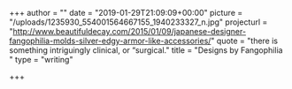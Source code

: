 +++
author = ""
date = "2019-01-29T21:09:09+00:00"
picture = "/uploads/1235930_554001564667155_1940233327_n.jpg"
projecturl = "http://www.beautifuldecay.com/2015/01/09/japanese-designer-fangophilia-molds-silver-edgy-armor-like-accessories/"
quote = "there is something intriguingly clinical, or “surgical."
title = "Designs by Fangophilia "
type = "writing"

+++
